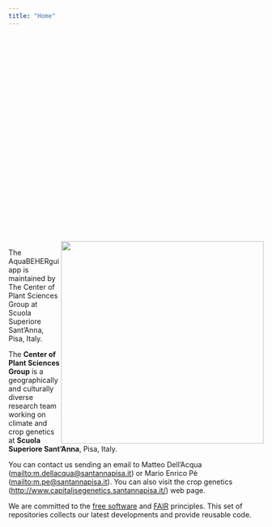 ```yaml
---
title: "Home"
---
```


  </br>
  </br>
  </br>
  </br>
    </br>
  </br>
  </br>
  </br>
    </br>
  </br>
  </br>
  </br>
    </br>
  </br>
  </br>
  </br>
    </br>
  </br>
  </br>
  </br>
    </br>
  </br>
  </br>
  </br>
  
<img align="right" width="400" src="http://www.capitalisegenetics.santannapisa.it/sites/default/files/u65/Logo%20plant%20sciences.png">

The AquaBEHERgui app is maintained by The Center of Plant Sciences Group
at Scuola Superiore Sant’Anna, Pisa, Italy.

The **Center of Plant Sciences Group** is a geographically and
culturally diverse research team working on climate and crop genetics at
**Scuola Superiore Sant’Anna**, Pisa, Italy.

You can contact us sending an email to Matteo Dell’Acqua
(<a href="mailto:m.dellacqua@santannapisa.it"
class="uri">mailto:m.dellacqua@santannapisa.it</a>) or Mario Enrico Pè
(<a href="mailto:m.pe@santannapisa.it"
class="uri">mailto:m.pe@santannapisa.it</a>). You can also visit the
crop genetics (<http://www.capitalisegenetics.santannapisa.it/>) web
page.

We are committed to the [free
software](https://www.fsf.org/about/what-is-free-software) and
[FAIR](https://www.go-fair.org/fair-principles/) principles. This set of
repositories collects our latest developments and provide reusable code.
